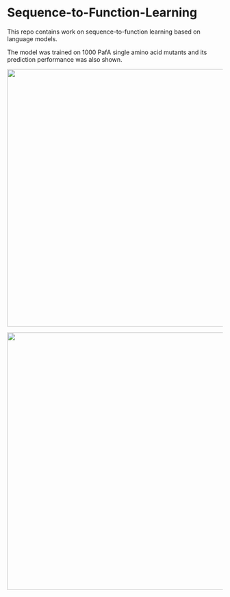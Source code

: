 # Sequence-to-Function-Learning

This repo contains work on sequence-to-function learning based on language models.

The model was trained on 1000 PafA single amino acid mutants and its prediction performance was also shown. 


<p align="center">
  <img width="600"  src="https://user-images.githubusercontent.com/47986787/205684697-7675f4fc-f821-4218-aede-8979aaac8789.png">
</p>


<p align="center">
  <img width="600"  src="https://user-images.githubusercontent.com/47986787/205684314-7029ee8f-f1cb-4375-9bd2-b881750b015c.png">
</p>



